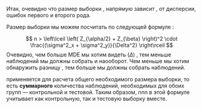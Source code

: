 Итак, очевидно что размер выборки , напрямую зависит , от дисперсии, ошибок первого и второго рода. 

Размер выборки мы можем посчитать по следующей формуле : 

$$
n > \left\lceil \left( Z_{\alpha/2} + Z_{\beta} \right)^2 \cdot \frac{(\sigma^2_x + \sigma^2_y)}{\Delta^2} \right\rceil
$$
Очевидно, чем больше MDE мы хотим видеть ($\Delta$) , тем меньше наблюдений мы должны собрать и наооборот. Чем меньше мы хотим обнаружить разницу , тем больше мы должны собрать наблюдений. 

применяется для расчета общего необходимого размера выборки, то есть **суммарного** количества наблюдений, необходимых для обоих групп — контрольной и тестовой. Таким образом, nnn в этой формуле учитывает как контрольную, так и тестовую выборку вместе.